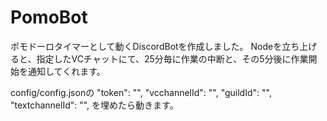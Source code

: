# PomoBot

ポモドーロタイマーとして動くDiscordBotを作成しました。
Nodeを立ち上げると、指定したVCチャットにて、25分毎に作業の中断と、その5分後に作業開始を通知してくれます。

config/config.jsonの
    "token": "",
    "vcchannelId": "",
    "guildId": "",
    "textchannelId": "",
を埋めたら動きます。
